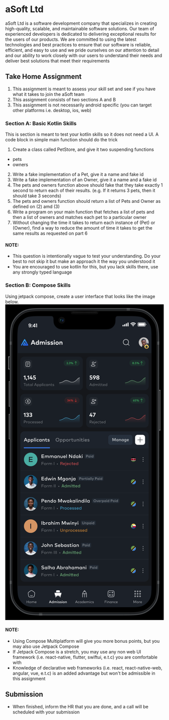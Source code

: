 # aSoft Ltd

aSoft Ltd is a software development company that specializes in creating high-quality, scalable, and maintainable software solutions.
Our team of experienced developers is dedicated to delivering exceptional results for the users of our products.
We are committed to using the latest technologies and best practices to ensure that our software is reliable, efficient, and easy to use
and we pride ourselves on our attention to detail and our ability to work closely with our users to understand their needs and 
deliver best solutions that meet their requirements

## Take Home Assignment 
1. This assignment is meant to assess your skill set and see if you have what it takes to join the aSoft team
1. This assignment consists of two sections A and B
1. This assignment is not necessarily android specific (you can target other platforms i.e. desktop, ios, web)

### Section A: Basic Kotlin Skills
This is section is meant to test your kotlin skills so it does not need a UI.
A code block in simple main function should do the trick

1. Create a class called PetStore, and give it two suspending functions
  -  pets
  -  owners
2. Write a fake implementation of a Pet, give it a name and fake id
1. Write a fake implementation of an Owner, give it a name and a fake id 
1. The pets and owners function above should fake that they take exactly 1 second to return each of their results. (e.g. If it returns 3 pets, then it should take 3 seconds)
1. The pets and owners function should return a list of Pets and Owner as defined on (2) amd (3)
1. Write a program on your main function that fetches a list of pets and then a list of owners and matches each pet to a particular owner
1. Without changing the time it takes to return each instance of (Pet) or (Owner), find a way to reduce the amount of time it takes to get the same results as requested on part 6

#### NOTE: 
- This question is intentionally vague to test your understanding. Do your best to not skip it but make an approach it the way you understood it
- You are encouraged to use kotlin for this, but you lack skills there, use any strongly typed language

### Section B: Compose Skills
Using jetpack compose, create a user interface that looks like the image below.
![compose.png](compose.png)

#### NOTE:

- Using Compose Multiplatform will give you more bonus points, but you may also use Jetpack Compose
- If Jetpack Compose is a stretch, you may use any non web UI framework (i.e. react-native, flutter, swiftui, e.t.c) you are comfortable with
- Knowledge of declarative web frameworks (i.e. react, react-native-web, angular, vue, e.t.c) is an added advantage but won't be admissible in this assignment  

## Submission
- When finished, inform the HR that you are done, and a call will be scheduled with your submission